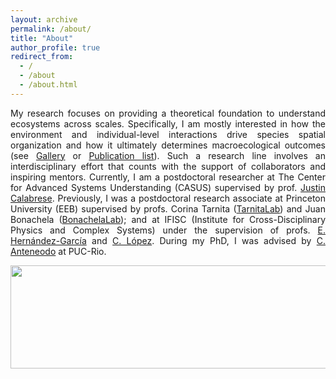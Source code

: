 ```yaml
---	
layout: archive
permalink: /about/
title: "About"  
author_profile: true	
redirect_from:
  - /
  - /about
  - /about.html
---
```



<!--

My research focuses on providing a theoretical foundation to understand ecosystems across scales. Specifically, I am mostly interested in how individual-level interactions drive species spatial organization, which ultimately terminates macroecological outcomes. Such a research line involves an interdisciplinary effort that counts with the support of collaborators and inspiring mentors.
I received my doctoral degree in 2018, at Pontifícia Universidade Católica do Rio de Janeiro (PUC-Rio), with the thesis “Collective behavior of living beings under spatiotemporal environmental fluctuations”, advised by prof. Celia Anteneodo. After that I worked as a postdoctoral researcher at IFISC (Institute for Cross-Disciplinary Physics and Complex Systems), supervised by profs. Emilio Hernández-García and Cristóbal López, and at Princeton University (Department of Ecology and Evolutionary Biology) under the supervision of professors Corina Tarnita and Juan Bonachela (Department of Ecology, Evolution, and Natural Resources, Rutgers University). Currently, I am a postdoctoral researcher at The Center for Advanced Systems Understanding (CASUS) supervised of prof. Justin Calabrese.


<p align="center">
  <img width="499" height="129" src="https://ehcolombo.github.io/images/spacetime.png">
</p>

<p align="center">
  <img width="648" height="640" src="https://ehcolombo.github.io/images/bg.png">
</p>

I am a physicist interested in the macroscopic phenomena that emerge in biological populations, focusing on topics such as population survival in heterogeneous environment, self-organization and ecosystem diversity. I received my doctoral degree in 2018, at Pontifícia Universidade Católica do Rio de Janeiro (PUC-Rio), with the thesis “Collective behavior of living beings under spatiotemporal environmental fluctuations”, advised by prof. Celia Anteneodo. From 2018 to 2020, I was a Postdoctoral researcher at IFISC (Institute for Cross-Disciplinary Physics and Complex Systems), working with profs. Emilio Hernández-García and Cristóbal López. At the moment, I am a Postdoctoral Research Associate at Princeton University under the supervision of professors Corina Tarnita (Departament of Ecology and Evolutionary Biology, Princeton University) and Juan Bonachela (Department of Ecology, Evolution, and Natural Resources, Rutgers University).


-->

<p align="justify">
My research focuses on providing a theoretical foundation to understand ecosystems across scales. Specifically, I am mostly interested in how the environment and individual-level interactions drive species spatial organization and how it ultimately determines macroecological outcomes (see <a href="https://ehcolombo.github.io/gallery/">Gallery</a> or <a href="https://scholar.google.com.br/citations?user=mMCHQ9oAAAAJ&hl=en-us">Publication list</a>). 
Such a research line involves an interdisciplinary effort that counts with the support of collaborators and inspiring mentors. Currently, I am a postdoctoral researcher at The Center for Advanced Systems Understanding (CASUS) supervised by prof. <a href="https://scholar.google.com/citations?user=Omso22YAAAAJ&hl=en&oi=ao">Justin Calabrese</a>. Previously, I was a postdoctoral research associate at Princeton University (EEB) supervised by profs. Corina Tarnita (<a href="https://scholar.princeton.edu/ctarnita/home">TarnitaLab</a>) and Juan Bonachela (<a href="http://www.ugr.es/~jabonachela/">BonachelaLab</a>); and at IFISC (Institute for Cross-Disciplinary Physics and Complex Systems) under the supervision of profs. <a href="https://ifisc.uib-csic.es/users/emilio/">E. Hernández-García</a> and <a href="https://scholar.google.com/citations?user=HPapE6oAAAAJ&hl=en&oi=ao">C. López</a>. During my PhD, I was advised by 
<a href="https://sites.google.com/view/complex-systems-fis-puc-rio">C. Anteneodo</a> at PUC-Rio.
</p>

<p align="justify">

</p>


<p align="center">
  <img width="640" height="165" src="https://ehcolombo.github.io/images/spacetime.png">
</p>
